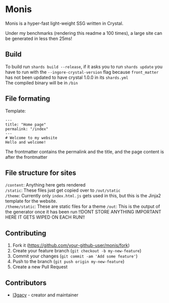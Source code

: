 # Monis
Monis is a hyper-fast light-weight SSG written in Crystal.

Under my benchmarks (rendering this readme a 100 times), a large site can be generated in less then 25ms!

## Build

To build run `shards build --release`, if it asks you to run `shards update` you have to run with the `--ingore-crystal-version` flag because `front_matter` has not been updated to have crystal 1.0.0 in its `shards.yml`  
The compiled binary will be in `/bin`

## File formating
Template:
```
---
title: "Home page"
permalink: "/index"
---
# Welcome to my website
Hello and welcome!
```
The frontmatter contains the permalink and the title, and the page content is after the frontmatter

## File structure for sites
`/content`: Anything here gets rendered  
`/static`: These files just get copied over to `/out/static`  
`/theme`: Currently only `index.html.js` gets used in this, but this is the Jinja2 template for the website.  
`/theme/static`: These are static files for a theme
`/out`: This is the output of the generator once it has been run !!DONT STORE ANYTHING IMPORTANT HERE IT GETS WIPED ON EACH RUN!!  

## Contributing

1. Fork it (<https://github.com/your-github-user/monis/fork>)
2. Create your feature branch (`git checkout -b my-new-feature`)
3. Commit your changes (`git commit -am 'Add some feature'`)
4. Push to the branch (`git push origin my-new-feature`)
5. Create a new Pull Request

## Contributors

- [l3gacy](https://github.com/your-github-user) - creator and maintainer
